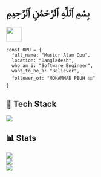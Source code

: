 <h1>بِسْمِ ٱللَّٰهِ ٱلرَّحْمَٰنِ ٱلرَّحِيمِ</h1>

<p>
  <a href="https://musiur.vercel.app" target="_blank">
    <img width="40em" height="40em" src="https://utfs.io/f/09e17d0b-fdf7-4c9b-90d2-6b61c80c0297-1e7cb.png">
  </a>
</p>


```JS
const OPU = {
  full_name: "Musiur Alam Opu",
  location: "Bangladesh",
  who_am_i: "Software Engineer",
  want_to_be_a: "Believer",
  follower_of: "MOHAMMAD PBUH ﷺ"
}
```

## 🧩 Tech Stack
<p align="start">
  <img src="https://skillicons.dev/icons?i=js,ts,markdown,python,react,redux,nextjs,gatsby,svelte,nodejs,expressjs,mongo,mysql,postgres,docker,css,tailwind,scss,figma,xd,vscode,linux,ubuntu,arch,windows&theme=dark">
</p>


## 📊 Stats
![](https://github-readme-stats.vercel.app/api?username=musiur&theme=tokyonight&hide_border=true&include_all_commits=false&count_private=true)<br/>
![](https://github-readme-streak-stats.herokuapp.com/?user=musiur&theme=tokyonight&hide_border=true)<br/>
![](https://github-readme-stats.vercel.app/api/top-langs/?username=musiur&theme=tokyonight&hide_border=true&include_all_commits=false&count_private=false&layout=compact)






